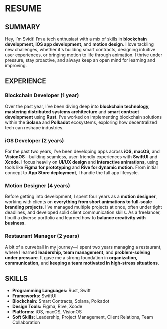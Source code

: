 # RESUME  

## SUMMARY  
Hey, I’m Svidt! I’m a tech enthusiast with a mix of skills in **blockchain development**, **iOS app development**, and **motion design**. I love tackling new challenges, whether it's building smart contracts, designing intuitive user experiences, or bringing motion to life through animation. I thrive under pressure, stay proactive, and always keep an open mind for learning and improving.  

## EXPERIENCE  

### Blockchain Developer (1 year)  
Over the past year, I’ve been diving deep into **blockchain technology, mastering distributed systems architecture** and **smart contract development** using **Rust**. I’ve worked on implementing blockchain solutions within the **Solana** and **Polkadot** ecosystems, exploring how decentralized tech can reshape industries.  

### iOS Developer (2 years)  
For the past two years, I’ve been developing apps across **iOS, macOS,** and **VisionOS**—building seamless, user-friendly experiences with **SwiftUI** and **Xcode**. I focus heavily on **UI/UX design** and **interactive animations,** using tools like **Figma for prototyping** and **Rive for dynamic motion**. From initial concept to **App Store deployment**, I handle the full app lifecycle.  

### Motion Designer (4 years)  
Before getting into development, I spent four years as a **motion designer**, working with clients on **everything from short animations to full-scale branding projects**. I’ve managed multiple projects at once, often under tight deadlines, and developed solid client communication skills. As a freelancer, I built a diverse portfolio and learned how to **balance creativity with business**.  

### Restaurant Manager (2 years)  
A bit of a curveball in my journey—I spent two years managing a restaurant, where I learned **leadership, team management**, and **problem-solving under pressure**. It gave me a strong foundation in **organization, communication,** and **keeping a team motivated in high-stress situations**.  

## SKILLS  

- **Programming Languages:** Rust, Swift  
- **Frameworks:** SwiftUI  
- **Blockchain:** Smart Contracts, Solana, Polkadot  
- **Design Tools:** Figma, Rive, Xcode  
- **Platforms:** iOS, macOS, VisionOS  
- **Soft Skills:** Leadership, Project Management, Client Relations, Team Collaboration  
